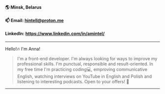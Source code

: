 #### :earth_americas: Minsk, Belarus
####  :mailbox: Email:  hintell@proton.me
#### LinkedIn:  https://www.linkedin.com/in/amintel/
---

Hello!:fire: I'm Anna!

> I'm a front-end developer. I'm always looking for ways to improve my professional skills. I'm punctual, responsible and result-oriented. In my free time I'm practicing coding:computer:, emproving communicative English, watching interviews on YouTube in English and Polish and listening to interesting podcasts. 
Open to your offers! :rocket:

---

